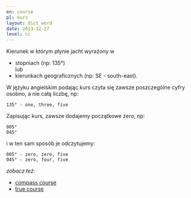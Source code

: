 ```yaml
---
en: course
pl: kurs
layout: dict_word
date: 2013-12-27
level: cc
---
```


Kierunek w którym płynie jacht wyrażony w
  
* stopniach (np: 135°)  
lub   
* kierunkach geograficznych (np: SE - south-east).
 
  
W języku angielskim podając kurs czyta się zawsze poszczególne cyfry osobno, a nie całą liczbę, np:  
    
    135° - one, three, five  
  
Zapisując kurs, zawsze dodajemy początkowe zero, np:  

    005°       
    045°  
  
i w ten sam sposób je odczytujemy:  

    005° - zero, zero, five  
    045° - zero, four, five  
    
    
    
*zobacz też:*

* [compass course](/dict/navigation/compass-course.html)
* [true course](/dict/navigation/true-course.html)
